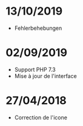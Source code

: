 # 13/10/2019

- Fehlerbehebungen

# 02/09/2019

- Support PHP 7.3
- Mise à jour de l'interface

# 27/04/2018

- Correction de l'icone
